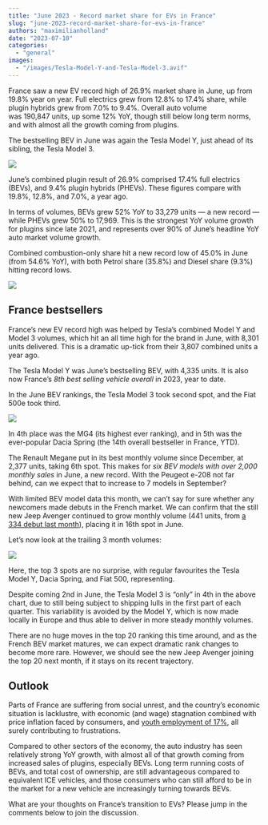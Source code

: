 ```yaml
---
title: "June 2023 - Record market share for EVs in France"
slug: "june-2023-record-market-share-for-evs-in-france"
authors: "maximilianholland"
date: "2023-07-10"
categories: 
  - "general"
images: 
  - "/images/Tesla-Model-Y-and-Tesla-Model-3.avif"
---
```


France saw a new EV record high of 26.9% market share in June, up from 19.8% year on year. Full electrics grew from 12.8% to 17.4% share, while plugin hybrids grew from 7.0% to 9.4%. Overall auto volume was 190,847 units, up some 12% YoY, though still below long term norms, and with almost all the growth coming from plugins.

The bestselling BEV in June was again the Tesla Model Y, just ahead of its sibling, the Tesla Model 3.

![](ev-sales-images/2023-06-France-Passenger-Auto-Registrations.avif)

June’s combined plugin result of 26.9% comprised 17.4% full electrics (BEVs), and 9.4% plugin hybrids (PHEVs). These figures compare with 19.8%, 12.8%, and 7.0%, a year ago.

In terms of volumes, BEVs grew 52% YoY to 33,279 units — a new record — while PHEVs grew 50% to 17,969. This is the strongest YoY volume growth for plugins since late 2021, and represents over 90% of June’s headline YoY auto market volume growth.

Combined combustion-only share hit a new record low of 45.0% in June (from 54.6% YoY), with both Petrol share (35.8%) and Diesel share (9.3%) hitting record lows.

![](ev-sales-images/2023-06-France-Monthly-Powertrain-Market-Share.avif)

## France bestsellers

France’s new EV record high was helped by Tesla’s combined Model Y and Model 3 volumes, which hit an all time high for the brand in June, with 8,301 units delivered. This is a dramatic up-tick from their 3,807 combined units a year ago.

The Tesla Model Y was June’s bestselling BEV, with 4,335 units. It is also now France’s _8th best selling vehicle overall_ in 2023, year to date.

In the June BEV rankings, the Tesla Model 3 took second spot, and the Fiat 500e took third.

![](ev-sales-images/2023-06-France-BEVs.avif)

In 4th place was the MG4 (its highest ever ranking), and in 5th was the ever-popular Dacia Spring (the 14th overall bestseller in France, YTD).

The Renault Megane put in its best monthly volume since December, at 2,377 units, taking 6th spot. This makes for _six BEV models with over 2,000 monthly sales_ in June, a new record. With the Peugeot e-208 not far behind, can we expect that to increase to 7 models in September?

With limited BEV model data this month, we can’t say for sure whether any newcomers made debuts in the French market. We can confirm that the still new Jeep Avenger continued to grow monthly volume (441 units, from [a 334 debut last month](/2023/06/15/2023-05-new-stellantis-bevs-arrive-in-france/)), placing it in 16th spot in June.

Let’s now look at the trailing 3 month volumes:

![](ev-sales-images/2023-06-France-BEVs-Trailing-Qtr.avif)

Here, the top 3 spots are no surprise, with regular favourites the Tesla Model Y, Dacia Spring, and Fiat 500, representing.

Despite coming 2nd in June, the Tesla Model 3 is “only” in 4th in the above chart, due to still being subject to shipping lulls in the first part of each quarter. This variability is avoided by the Model Y, which is now made locally in Europe and thus able to deliver in more steady monthly volumes.

There are no huge moves in the top 20 ranking this time around, and as the French BEV market matures, we can expect dramatic rank changes to become more rare. However, we should see the new Jeep Avenger joining the top 20 next month, if it stays on its recent trajectory.

## Outlook

Parts of France are suffering from social unrest, and the country’s economic situation is lacklustre, with economic (and wage) stagnation combined with price inflation faced by consumers, and [youth employment of 17%](https://tradingeconomics.com/france/indicators), all surely contributing to frustrations.

Compared to other sectors of the economy, the auto industry has seen relatively strong YoY growth, with almost all of that growth coming from increased sales of plugins, especially BEVs. Long term running costs of BEVs, and total cost of ownership, are still advantageous compared to equivalent ICE vehicles, and those consumers who can still afford to be in the market for a new vehicle are increasingly turning towards BEVs.

What are your thoughts on France’s transition to EVs? Please jump in the comments below to join the discussion.
